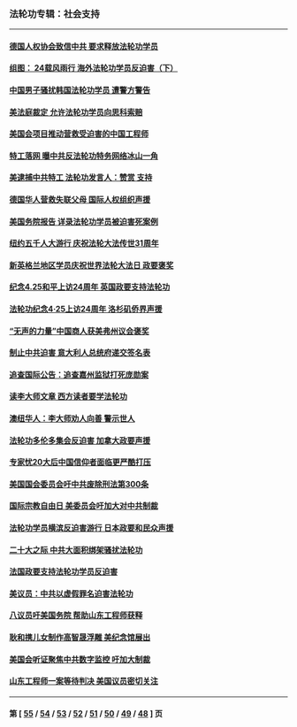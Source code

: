 ### 法轮功专辑：社会支持
---
#### [德国人权协会致信中共 要求释放法轮功学员](../../pages/nf4386/n14045330.md?08080430) 
#### [组图： 24载风雨行 海外法轮功学员反迫害（下）](../../pages/nf4386/n14030279.md?08080430) 
#### [中国男子骚扰韩国法轮功学员 遭警方警告](../../pages/nf4386/n14033245.md?08080430) 
#### [美法庭裁定 允许法轮功学员向思科索赔](../../pages/nf4386/n14030620.md?08080430) 
#### [美国会项目推动营救受迫害的中国工程师](../../pages/nf4386/n14019887.md?08080430) 
#### [特工落网 曝中共反法轮功特务网络冰山一角](../../pages/nf4386/n14006412.md?08080430) 
#### [美逮捕中共特工 法轮功发言人：赞赏 支持](../../pages/nf4386/n14005107.md?08080430) 
#### [德国华人营救失联父母 国际人权组织声援](../../pages/nf4386/n14002019.md?08080430) 
#### [美国务院报告 详录法轮功学员被迫害死案例](../../pages/nf4386/n13997752.md?08080430) 
#### [纽约五千人大游行 庆祝法轮大法传世31周年](../../pages/nf4386/n13995110.md?08080430) 
#### [新英格兰地区学员庆祝世界法轮大法日 政要褒奖](../../pages/nf4386/n13990800.md?08080430) 
#### [纪念4.25和平上访24周年 英国政要支持法轮功](../../pages/nf4386/n13984057.md?08080430) 
#### [法轮功纪念4·25上访24周年 洛杉矶侨界声援](../../pages/nf4386/n13978796.md?08080430) 
#### [“无声的力量”中国商人获美弗州议会褒奖](../../pages/nf4386/n13941208.md?08080430) 
#### [制止中共迫害 意大利人总统府递交签名表](../../pages/nf4386/n13933726.md?08080430) 
#### [追查国际公告：追查嘉州监狱打死庞勋案](../../pages/nf4386/n13933461.md?08080430) 
#### [读李大师文章 西方读者要学法轮功](../../pages/nf4386/n13925142.md?08080430) 
#### [澳纽华人：李大师劝人向善 警示世人](../../pages/nf4386/n13924146.md?08080430) 
#### [法轮功多伦多集会反迫害 加拿大政要声援](../../pages/nf4386/n13881303.md?08080430) 
#### [专家忧20大后中国信仰者面临更严酷打压](../../pages/nf4386/n13874993.md?08080430) 
#### [美国国会委员会吁中共废除刑法第300条](../../pages/nf4386/n13868121.md?08080430) 
#### [国际宗教自由日 美委员会吁加大对中共制裁](../../pages/nf4386/n13855021.md?08080430) 
#### [法轮功学员横滨反迫害游行 日本政要和民众声援](../../pages/nf4386/n13847132.md?08080430) 
#### [二十大之际 中共大面积绑架骚扰法轮功](../../pages/nf4386/n13846381.md?08080430) 
#### [法国政要支持法轮功学员反迫害](../../pages/nf4386/n13841970.md?08080430) 
#### [美议员：中共以虚假罪名迫害法轮功](../../pages/nf4386/n13841083.md?08080430) 
#### [八议员吁美国务院 帮助山东工程师获释](../../pages/nf4386/n13836379.md?08080430) 
#### [耿和携儿女制作高智晟浮雕 美纪念馆展出](../../pages/nf4386/n13829624.md?08080430) 
#### [美国会听证聚焦中共数字监控 吁加大制裁](../../pages/nf4386/n13825083.md?08080430) 
#### [山东工程师一案等待判决 美国议员密切关注](../../pages/nf4386/n13815065.md?08080430) 

---
#### 第 [ [55](./55.md?08080430) / [54](./54.md?08080430) / [53](./53.md?08080430) / [52](./52.md?08080430) / [51](./51.md?08080430) / [50](./50.md?08080430) / [49](./49.md?08080430) / [48](./48.md?08080430) ] 页
